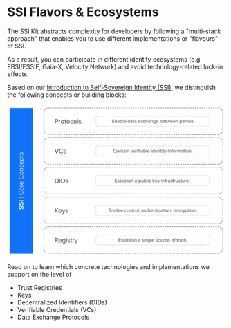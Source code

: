 # SSI Flavors & Ecosystems

The SSI Kit abstracts complexity for developers by following a "multi-stack approach" that enables you to use different implementations or "flavours" of SSI.

As a result, you can participate in different identity ecosystems (e.g. EBSI/ESSIF, Gaia-X, Velocity Network) and avoid technology-related lock-in effects.&#x20;

Based on our [Introduction to Self-Sovereign Identity (SSI)](../../what-is-ssi/), we distinguish the following concepts or building blocks: &#x20;

![Each building block is available in different variations and can be put together in different ways. The result: different "SSI flavours".](<../../../.gitbook/assets/Screenshot 2022-03-16 at 13.16.32 (1).png>)

Read on to learn which concrete technologies and implementations we support on the level of

* Trust Registries
* Keys
* Decentralized Identifiers (DIDs)
* Verifiable Credentials (VCs)
* Data Exchange Protocols
